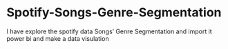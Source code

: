 # Spotify-Songs-Genre-Segmentation
I have explore the spotify data Songs’ Genre  Segmentation and import it power bi and make a data visulation
